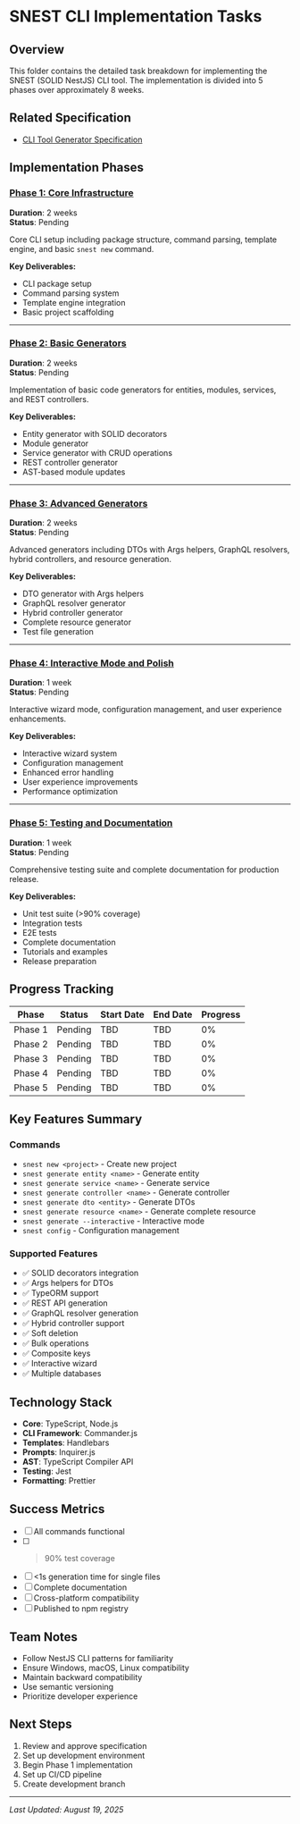 # SNEST CLI Implementation Tasks

## Overview
This folder contains the detailed task breakdown for implementing the SNEST (SOLID NestJS) CLI tool. The implementation is divided into 5 phases over approximately 8 weeks.

## Related Specification
- [CLI Tool Generator Specification](../../specs/202508192040%20-%20CLI%20Tool%20Generator.md)

## Implementation Phases

### [Phase 1: Core Infrastructure](202508192100%20-%20Phase%201%20Core%20Infrastructure.md)
**Duration**: 2 weeks  
**Status**: Pending

Core CLI setup including package structure, command parsing, template engine, and basic `snest new` command.

**Key Deliverables:**
- CLI package setup
- Command parsing system
- Template engine integration
- Basic project scaffolding

---

### [Phase 2: Basic Generators](202508192101%20-%20Phase%202%20Basic%20Generators.md)
**Duration**: 2 weeks  
**Status**: Pending

Implementation of basic code generators for entities, modules, services, and REST controllers.

**Key Deliverables:**
- Entity generator with SOLID decorators
- Module generator
- Service generator with CRUD operations
- REST controller generator
- AST-based module updates

---

### [Phase 3: Advanced Generators](202508192102%20-%20Phase%203%20Advanced%20Generators.md)
**Duration**: 2 weeks  
**Status**: Pending

Advanced generators including DTOs with Args helpers, GraphQL resolvers, hybrid controllers, and resource generation.

**Key Deliverables:**
- DTO generator with Args helpers
- GraphQL resolver generator
- Hybrid controller generator
- Complete resource generator
- Test file generation

---

### [Phase 4: Interactive Mode and Polish](202508192103%20-%20Phase%204%20Interactive%20Mode%20and%20Polish.md)
**Duration**: 1 week  
**Status**: Pending

Interactive wizard mode, configuration management, and user experience enhancements.

**Key Deliverables:**
- Interactive wizard system
- Configuration management
- Enhanced error handling
- User experience improvements
- Performance optimization

---

### [Phase 5: Testing and Documentation](202508192104%20-%20Phase%205%20Testing%20and%20Documentation.md)
**Duration**: 1 week  
**Status**: Pending

Comprehensive testing suite and complete documentation for production release.

**Key Deliverables:**
- Unit test suite (>90% coverage)
- Integration tests
- E2E tests
- Complete documentation
- Tutorials and examples
- Release preparation

## Progress Tracking

| Phase | Status | Start Date | End Date | Progress |
|-------|--------|------------|----------|----------|
| Phase 1 | Pending | TBD | TBD | 0% |
| Phase 2 | Pending | TBD | TBD | 0% |
| Phase 3 | Pending | TBD | TBD | 0% |
| Phase 4 | Pending | TBD | TBD | 0% |
| Phase 5 | Pending | TBD | TBD | 0% |

## Key Features Summary

### Commands
- `snest new <project>` - Create new project
- `snest generate entity <name>` - Generate entity
- `snest generate service <name>` - Generate service
- `snest generate controller <name>` - Generate controller
- `snest generate dto <entity>` - Generate DTOs
- `snest generate resource <name>` - Generate complete resource
- `snest generate --interactive` - Interactive mode
- `snest config` - Configuration management

### Supported Features
- ✅ SOLID decorators integration
- ✅ Args helpers for DTOs
- ✅ TypeORM support
- ✅ REST API generation
- ✅ GraphQL resolver generation
- ✅ Hybrid controller support
- ✅ Soft deletion
- ✅ Bulk operations
- ✅ Composite keys
- ✅ Interactive wizard
- ✅ Multiple databases

## Technology Stack
- **Core**: TypeScript, Node.js
- **CLI Framework**: Commander.js
- **Templates**: Handlebars
- **Prompts**: Inquirer.js
- **AST**: TypeScript Compiler API
- **Testing**: Jest
- **Formatting**: Prettier

## Success Metrics
- [ ] All commands functional
- [ ] >90% test coverage
- [ ] <1s generation time for single files
- [ ] Complete documentation
- [ ] Cross-platform compatibility
- [ ] Published to npm registry

## Team Notes
- Follow NestJS CLI patterns for familiarity
- Ensure Windows, macOS, Linux compatibility
- Maintain backward compatibility
- Use semantic versioning
- Prioritize developer experience

## Next Steps
1. Review and approve specification
2. Set up development environment
3. Begin Phase 1 implementation
4. Set up CI/CD pipeline
5. Create development branch

---

*Last Updated: August 19, 2025*